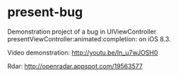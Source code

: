 # present-bug
Demonstration project of a bug in UIViewController presentViewController:animated:completion: on iOS 8.3. 

Video demonstration:  http://youtu.be/In_u7wJOSH0

Rdar: http://openradar.appspot.com/19563577
